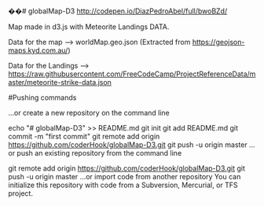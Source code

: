 ��#   g l o b a l M a p - D 3  
http://codepen.io/DiazPedroAbel/full/bwoBZd/

Map made in d3.js with Meteorite Landings DATA.

Data for the map --> worldMap.geo.json  (Extracted from https://geojson-maps.kyd.com.au/)   

Data for the Landings --> https://raw.githubusercontent.com/FreeCodeCamp/ProjectReferenceData/master/meteorite-strike-data.json



#Pushing commands

…or create a new repository on the command line

echo "# globalMap-D3" >> README.md
git init
git add README.md
git commit -m "first commit"
git remote add origin https://github.com/coderHook/globalMap-D3.git
git push -u origin master
…or push an existing repository from the command line

git remote add origin https://github.com/coderHook/globalMap-D3.git
git push -u origin master
…or import code from another repository
You can initialize this repository with code from a Subversion, Mercurial, or TFS project.
 
